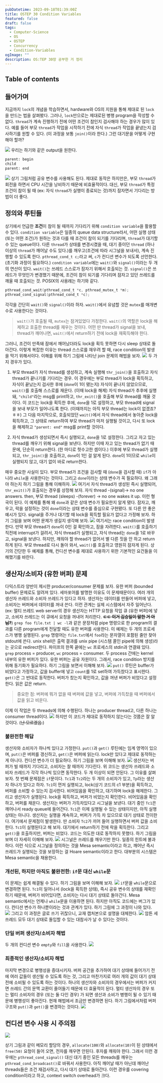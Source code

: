 ```yaml
---
pubDatetime: 2023-09-18T01:39:00Z
title: OSTEP 30 Condition Variables
featured: false
draft: false
tags:
  - Computer-Science
  - OS
  - OSTEP
  - Concurrency
  - Condition-Variables
ogImage: ""
description: OS:TEP 30장 공부한 거 정리
---
```


## Table of contents

## 들어가며

지금까지 `lock`의 개념을 학습하면서, hardware와 OS의 지원을 통해 제대로 된 `lock`을 만드는 법을 살펴봤다.
그러나, `lock`만으로는 제대로된 병행 program을 작성할 수 없다.
`thread`가 계속 진행하기 전에 어떤 조건이 참인지 검사해야 하는 경우가 많이 있다.
예를 들어 부모 `thread`가 작업을 시작하기 전에 자식 `thread`가 작업을 끝냈는지 검사하기를 원할 수 있다. (이 과정을 보통 `join()`이라 한다.)
그런 대기문을 어떻게 구현해야 할까?

![](/public/image/ostep-30-condition-variables-1694969269278.jpeg)
우리는 하기와 같은 output을 원한다.

```bash
parent: begin
child
parent: end
```

![](/public/image/ostep-30-condition-variables-1694969372752.jpeg)
상기 그림처럼 공유 변수를 사용해도 된다. 제대로 동작은 하지만은, 부모 `thread`가 회전을 하면서 CPU 시간을 낭비하기 때문에 비효율적이다.
대신, 부모 `thread`가 특정 조건이 참이 될 때 (ex: 자식 `thread`가 실행이 종료되는 것)까지 잠자면서 기다리는 방법이 더 좋다.

## 정의와 루틴들

상기에서 언급한 **조건**이 참이 될 때까지 기다리기 위해 `condition variable`을 활용할 수 있다.
`condition variable`은 일종의 queue data structure라서, 어떤 실행 상태 (또는 어떤 조건)가 원하는 것과 다를 때 조건이 참이 되기를 기다리며, `thread`가 대기할 수 있는 queue이다.
다른 `thread`가 상태를 변경시켰을 때, 대기 중이던 `thread` (하나 이상의 `thread`가 깨어날 수도 있다.)를 깨우고(조건에 따라 시그널을 보내서), 계속 진행할 수 있도록 한다.
`pthread_cond_t c;`라고 써, `c`가 컨디션 변수가 되도록 선언한다. (초기화 과정이 필요하다.)
`condition variable`에는 `wait()`와 `signal()`이라는 두 개의 연산이 있다.
`wait()`는 쓰레드 스스로가 잠자기 위해서 호출되는 것.
`signal()`은 쓰레드가 무엇인가 변경했기 때문에, 조건이 참이 되기를 기다리며 잠자고 있던 쓰레드를 깨울 때 호출되는 것.
POSIX의 사용례는 하기와 같다.

```c
pthread_cond_wait(pthread_cond_t *c, pthread_mutex_t *m);
pthread_cond_signal(pthread_cond_t *c);
```

각각을 간단히 `wait()`와 `signal()`이라 하자.
`wait()`에서 유념할 것은 `mutex`를 매개변수로 사용한다는 것이다.

> `wait()`가 호출될 때, `mutex`는 잠겨있었다 가정한다. `wait()`의 역할은 lock을 해제하고 호출한 thread를 재우는 것이다. 어떤 딴 thread가 signal을 보내, thread가 깨어나면, `wait()`에서 return하기 전에 lock을 재획득해야 한다.

그러니, 조건이 만족돼 잠에서 깨어났더라도 lock을 획득 못하면 다시 sleep 상태로 돌아간다.
이렇게 복잡한 이유는 thread 스스로를 재우려 할 때, race condition의 발생을 막기 위해서이다.
이해를 위해 하기 그림에 나타난 join 문제의 해법을 보자.
![](/public/image/ostep-30-condition-variables-1694972374585.jpeg)
두 가지 경우가 있다.

1. 부모 thread가 자식 thread를 생성하고, 계속 실행해 `thr_join()`을 호출하고 자식 thread가 끝나기를 기다리는 경우. 이 경우에는 부모 thread가 lock을 획득하고, 자식이 끝났는지 검사한 후에 (`done`이 1이 됐는지) 자식이 끝나지 않았으므로, `wait()`를 호출해 스스로를 재운다. (이때 lock을 해제) 자식 thread가 추후에 실행돼, `"child"`라는 msg를 print하고, `thr_exit()`을 호출해 부모 thread를 깨울 것이다. 이 코드는 lock을 획득한 후에, `done`을 1로 설정하고, 부모 thread에 signal을 보내 부모가 일어나도록 한다. (이때까지는 아직 부모 thread는 lock이 없겠죠? ㅎㅎ) 그 다음 마지막으로, 호출되었던 `wait()`에서 자식 thread에서 놓아준 lock을 획득하고, 그 상태로 return하여 부모 thread가 마저 실행될 것이고, 다시 또 lock을 해제하고 `"parent: end"` msg를 print할 것이다.

2. 자식 thread가 생성되면서 즉시 실행되고, `done`을 1로 설정한다. 그리고 자고 있는 thread를 깨우기 위해 signal을 보낸다. 하지만 이때 자고 있는 thread가 없기 때문에, 단순히 return한다. (한 마디로 헛수고한 셈이다.) 이후에 부모 thread가 실행되고, `thr_join()`을 호출하고, `done`이 1인 걸 알게 된다. `done`이 1이므로 `while`이 실행되지 않고, 대기 없이 바로 return한다.

매우 중요한 사실이 있다.
부모 thread가 조건을 검사할 때 (`done`을 검사할 때) `if`가 아니라 `while`을 사용한다는 것이다. 그리고 `done`이라는 상태 변수가 꼭 필요하다.
왜 그래야 하는지 하기 그림을 통해 이해하자.
![](/public/image/ostep-30-condition-variables-1694973358249.jpeg)
여기서 자식 thread가 생성된 즉시 실행되어, `thr_exit()`가 호출되는 경우를 상정해 보자. 자식 thread -(signal)-> no one answers. then, 부모 thread (sleeps) -(forever) -> no one wakes it up. 이런 형국이 된다.
이 예제를 통해 왜 `done`과 같은 상태 변수가 필요한지 알게 됐다.
잠자고, 깨우고, 락을 설정하는 것이 `done`이라는 상태 변수를 중심으로 구현됐다.
또 다른 안 좋은 예시가 있다.
signal을 주거나 대기할 때 lock을 획득할 필요가 없다고 가정해 보자.
하기 그림을 보며 어떤 문제가 생길지 생각해 보자.
![](/public/image/ostep-30-condition-variables-1694973636035.jpeg)
여기서는 race condition이 발생한다. 만약 부모 thread가 `done`이 0인 걸 확인하고, 잠을 자려한다. `wait()`를 호출하기 직전에 interrupt가 걸려서, 자식 thread가 실행되고, 자식 thread는 `done`을 1로 바꾸고, signal을 보낸다. 하지만, 깨워야 할 thread가 없어서 별 다른 짓을 안 하고 return하게 된다. 부모 thread로 다시 돌아 와서, `wait()`를 호출하고 영원히 잠자게 된다.
상기의 간단한 두 예제를 통해, 컨디션 변수를 제대로 사용하기 위한 기본적인 요건들을 이해했기를 바란다.

## 생산자/소비자 (유한 버퍼) 문제

다익스트라 양반이 제시한 producer/consumer 문제를 보자.
유한 버퍼 (bounded buffer) 문제로도 알려져 있다.
세마포어를 발명한 이유도 이 문제때문이다.
여러 개의 생산자 쓰레드와 소비자 쓰레드가 있다고 하자.
생산자는 데이터를 만들어 버퍼에 넣고, 소비자는 버퍼에서 데이터를 꺼내 쓴다.
이런 관계는 실제 시스템에서 자주 일어난다. (ex: 멀티 쓰레드 web server의 경우 생산자는 HTTP 요청을 작업 큐 (유한 버퍼)에 넣고, 소비자 쓰레드는 이 큐에서 요청을 꺼내어 처리한다. ~~**ㄷㄷ 이거 김승일이 말한 거 아님?**~~)
`grep foo file.txt | wc -l`과 같은 문장처럼 pipe 명령으로 한 program의 결과를 다른 program에게 전달할 때도 유한 버퍼를 사용한다.
이 예제는 두 개의 프로세스가 병행 실행된다. `grep` 명령어는 `file.txt`에서 `foo`라는 문자열이 포함된 줄만 찾아 stdout에 쓴다. unix shell은 출력 결과를 unix pipe (시스템 콜인 pipe에 의해 생성)라는 곳으로 redirect한다.
파이프의 한쪽 끝에는 `wc` 프로세스의 stdin과 연결돼 있다.
`grep` process = producer, `wc` process = consumer.
두 process 간에는 kernel 내부의 유한 버퍼가 있다.
유한 버퍼는 공유 자원이다.
그래서, race condition 방지를 위해 동기화가 필요하다.
하기 그림을 보면서 이해해 보자.
![](/public/image/ostep-30-condition-variables-1695000070208.jpeg)
`put()` 루틴은 buffer가 비었다고 가정하고, 값을 buffer에 넣고 `count`를 1로 set하여 가득찼다고 표시한다.
`get()`은 그 반대로 동작한다.
버퍼가 찼는지 확인하고, 값을 꺼낸 버퍼가 비었다고 설정한다.
읽은 값은 return.

> 중요한 점: 버퍼에 뭐가 없을 때 버퍼에 값을 넣고, 버퍼에 가득찼을 때 버퍼에서 값을 읽고 비운다.

이제 이 작업은 두 threads에 의해 수행된다.
하나는 producer thread고, 다른 하나는 consumer thread이다.
![](/public/image/ostep-30-condition-variables-1695000430496.jpeg)
하지만 이 코드가 제대로 동작하지 않는다는 것쯤은 잘 알 것이다. (~~난 모르겠음.~~)

### 불완전한 해답

생산자와 소비자가 하나씩 있다고 가정한다.
`put()`과 `get()` 루틴에는 임계 영역이 있으며, `put()`은 버퍼를 갱신하고, `get()`은 버퍼에 읽는다.
lock만 있다고 제대로 동작하는 게 아니다.
컨디션 변수가 더 필요하다.
하기 그림을 보며 이해해 보자.
![](/public/image/ostep-30-condition-variables-1695000654755.jpeg)
생산자는 버퍼가 빌 때까지 기다리고, 소비자는 찰 때까지 기다린다.
위 코드는 생산자 쓰레드와 소비자 쓰레드가 각각 하나씩 있으면 동작한다.
두 개 이상이 되면 안된다.
그 이유를 살펴 보자.
첫 번째 문제점은 `if`문이다.
`Tc1`과 `Tc2`라는 두 개의 소비자가 있고, `Tp`라는 생산자 하나가 있다고 하자.
`Tc1`이 먼저 실행되고, lock(상기 코드의 c1 부분)을 획득하고, 버퍼를 소비할 수 있는지 검사한다.
비어있음을 확인하고, 대기하며 lock을 해제한다.
그리고 생산자가 실행된다.
lock을 획득하고, 버퍼가 비었는지 확인한다.
비어있음을 확인하고, 버퍼를 채운다.
생산자는 버퍼가 가득차있다고 시그널을 보낸다.
대기 중인 `Tc1`은 깨어나서 ready queue에 들어간다.
`Tc1`은 이제 실행될 수 있는 상태이지만, 아직 실행 상태는 아니다.
생산자는 실행을 계속하고, 버퍼가 가득 차 있으므로 대기 상태로 전이한다.
여기에서 문제점이 발생한다.
딴 소비자 `Tc2`가 끼어 들어 실행하면서 버퍼 값을 소비한다.
`Tc1`이 실행된다고 해 보자.
대기에서 return하기 전에 락을 획득한다.
그리고 `get()`을 호출하지만, 버퍼는 비었다.
코드는 의도한 대로 동작하지 못했다.
하기 그림을 보며 더 자세히 이해해 보자.
![](/public/image/ostep-30-condition-variables-1695001454877.jpeg)
시그널은 쓰레드를 깨우기만 한다.
일종의 힌트에 불과하다.
이런 식으로 시그널을 정의하는 것을 Mesa semantic이라고 하고, 깨어난 즉시 쓰레드가 실행되는 것을 보장하는 걸 Hoare semantic이라고 한다.
대부분의 시스템은 Mesa semantic을 채용한다.

### 개선된, 하지만 아직도 불완전한: `if`문 대신 `while`문

이 문제는 쉽게 해결될 수 있다.
하기 그림을 보며 이해해 보자.
![](/public/image/ostep-30-condition-variables-1695001770681.jpeg)
`if`문을 `while`문으로 변경하면 된다.
`Tc1`이 일어나서 (lock을 획득한 상태), 즉시 공유 변수의 상태를 재확인하기 때문에, 버퍼가 비어있다면, 소비자는 다시 대기 상태로 돌아간다.
Mesa semantic에서는 언제나 `while`문을 이용하면 된다.
하지만 아직도 코드에는 버그가 있다.
컨디션 변수가 하나뿐이라는 것과 관계가 있다.
하기 그림에 그 과정이 나와 있다.
![](/public/image/ostep-30-condition-variables-1695002361454.jpeg)
그리고 이 과정은 글로 쓰기 귀찮으니, 교재 캡처본으로 설명을 대체한다.
![](/public/image/ostep-30-condition-variables-1695002400634.jpeg)
암튼 세 쓰레드 모두 대기 상태로 돌입할 수 있는 대참사가 날 수 있다는 것이다.

### 단일 버퍼 생산자/소비자 해법

두 개의 컨디션 변수 `empty`와 `fill`을 사용한다.
![](/public/image/ostep-30-condition-variables-1695002665298.jpeg)

### 최종적인 생산자/소비자 해법

마지막 변경으로 병행성을 증대시키자.
버퍼 공간을 추가하여 대기 상태에 들어가기 전에 여러 값들이 생산될 수 있도록 하는 것, 그리고 마찬가지로 여러 개의 값이 대기 상태 전에 소비될 수 있도록 하는 것이다.
하나의 생산자와 소비자의 경우에서는 버퍼가 커지면 쓰레드 간의 문맥 교환이 줄어들기 때문에 더 효율적이 된다.
멀티 생산자의 경우 또는 멀티 소비자의 경우 (또는 둘 다인 경우) 가 되면 생산과
소비가 병행이 될 수 있기 때문에 병행성이 좋아진다.
현재 해법에서 조금만 변경하면 된다.
하기 그림에서처럼 버퍼 구조와 `put()`과 `get()`을 변경하는 것이다.
![](/public/image/ostep-30-condition-variables-1695004571959.jpeg)

## 컨디션 변수 사용 시 주의점

![](/public/image/ostep-30-condition-variables-1695004704430.jpeg)

상기 그림과 같이 메모리 할당의 경우, `allocate(100)`와 `allocate(10)`이 된 상태에서 `free(50)` 요청이 들어 오면, 전자를 깨우면 안된다.
후자를 깨워야 한다.
그래서 이런 경우에는 `pthread_cond_signal()` 대신 대기 중인 모든 threads를 깨우는 `pthread_cond_broadcast()`로 바꿔서 사용한다.
아직 깨어날 때가 아닌데 깨어난 threads들은 조건 재검사하고, 다시 대기 상태로 돌아간다.
이런 경우를 covering condition이라고 하고, context switch overhead가 크다.

